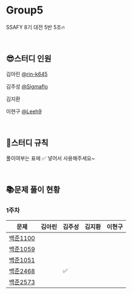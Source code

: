 # Group5
SSAFY 8기 대전 5반 5조🔥

&nbsp; 

## 😎스터디 인원
김아린 [@rin-k645](https://github.com/rin-k645)

김주성 [@Sigmaflo](https://github.com/Sigmaflo)

김지환 

이현구 [@Leeh9](https://github.com/Leeh9)

&nbsp;

## 📃스터디 규칙
풀이여부는 표에 ✅ 넣어서 사용해주세요~

&nbsp;

## 📚문제 풀이 현황
### 1주차
|문제|김아린|김주성|김지환|이현구|
|------|------|------|------|------|
|[백준1100](https://www.acmicpc.net/problem/1100)|       |       |       |       |
|[백준1059](https://www.acmicpc.net/problem/1059)|       |       |       |       |
|[백준1051](https://www.acmicpc.net/problem/1051)|       |       |       |       |
|[백준2468](https://www.acmicpc.net/problem/2468)|       |   ✅    |       |       |
|[백준2573](https://www.acmicpc.net/problem/2573)|       |       |       |       |

&nbsp;
